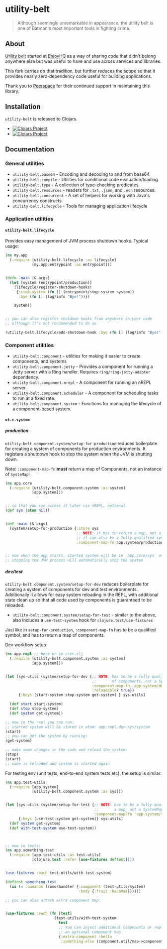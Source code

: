 # utility-belt

> Although seemingly unremarkable in appearance, the utility belt is one of Batman's most important tools in fighting crime.


## About

[Utility belt](https://github.com/nomnom-insights/nomnom.utility-belt) started at [EnjoyHQ](https://enjoyhq.com) as a way of sharing code that didn't belong anywhere else but was useful to have and use across services and libraries.

This fork carries on that tradition, but further reduces the scope so that it provides nearly zero-dependency code useful for building applications.

Thank you to [Peerspace](https://peerspace.com) for their continued support in maintaining this library.


## Installation

`utility-belt` is released to Clojars.


- [![Clojars Project](https://img.shields.io/clojars/v/org.clojars.lukaszkorecki/utility-belt.svg)](https://clojars.org/org.clojars.lukaszkorecki/utility-belt)
- [![Clojars Project](https://img.shields.io/clojars/v/org.clojars.lukaszkorecki/utility-belt.svg?include_prereleases)](https://clojars.org/org.clojars.lukaszkorecki/utility-belt)


## Documentation



### General utilities


- `utility-belt.base64` - Encoding and decoding to and from base64
- `utility-belt.compile` - Utilities for conditional code evaluation/loading
- `utility-belt.type` - A collection of type-checking predicates.
- `utility-belt.resources` - readers for `.txt`, `.json`, and `.edn` resources:
- `utility-belt.concurrent` - A set of helpers for working with Java's concurrency constructs
- `utility-belt.lifecycle` - Tools for managing application lifecycle

### Application utilities


#### `utility-belt.lifecycle`

Provides easy management of JVM process shutdown hooks.
Typical usage:

``` clojure
(ns my.app
  (:require [utility-belt.lifecycle :as lifecycle]
            [my.app.entrypoint :as entrypoint]))


(defn -main [& args]
  (let [system (entrypoint/production)]
    (lifecycle/register-shutdown-hooks!
     {:stop-system (fn [] (entrypoint/stop-system system))
      :bye (fn [] (log/info "Bye!"))})

    system))


;; you can also register shutdown hooks from anywhere in your code
;; although it's not recommended to do so

(utility-belt.lifecycle/add-shutdown-hook :bye (fn [] (log/info "Bye!")))


```


### Component utilities


- `utility-belt.component` - utilities for making it easier to create components, and systems
- `utility-belt.component.jetty` - Provides a component for running a Jetty server with a Ring handler. Requires `ring/ring-jetty-adapter` dependency.
- `utility-belt.component.nrepl` - A component for running an nREPL server.
- `utility-belt.component.scheduler` - A component for scheduling tasks to run at a fixed rate.
- `utility-belt.component.system` - Functions for managing the lifecycle of a component-based system.


#### `ut.c.system`

##### production


`utility-belt.component.system/setup-for-production` reduces boilerplate for creating a system of components for production environments. It registers a shutdown hook to stop the system when the JVM is shutting down.

Note: `:component-map-fn` **must** return a map of Components, not an instance of `SysteMap`!

```clojure
(ns app.core
  (:require [utility-belt.component.system :as system]
            [app.system]))


;; so that you can access it later via nREPL, optional
(def sys (atom nil))


(def -main [& args]
  (system/setup-for-production {:store sys
                                ;; NOTE: it has to return a map, not a SystemMap!
                                ;; it can also be a fully qualified symbol
                                :component-map-fn app.system/production}))


;; now when the app starts, started system will be in `app.core/sys` atom
;; stopping the JVM process will automatically stop the system

```

##### dev/test

`utility-belt.component.system/setup-for-dev` reduces boilerplate for creating a system of components for dev and test environments.
Additionally it allows for easy system reloading in the REPL, with additional state clean up so that all code used by components is guaranteed to be reloaded.
- `utility-belt.component.system/setup-for-test` - similar to the above, also includes a `use-test-system` hook for `clojure.test/use-fixtures`


Just like in `setup-for-production`, `:component-map-fn` has to be a qualified symbol, and has to return a map of components.

Dev workflow setup:

```clojure
(ns app.repl ;; here or in user.clj
  (:require [utility-belt.component.system :as system]
            [app.system]))


(let [sys-utils (system/setup-for-dev {;; NOTE: has to be a fully qualified symbol, the fn HAS TO return a map
                                       ;;       of components, not a SystemMap
                                       :component-map-fn 'app.system/development
                                       :reloadable? true})
      {:keys [start-system stop-system get-system] } sys-utils]

  (def start start-system)
  (def stop stop-system)
  (def system get-system))

;; now in the repl you can run:
;; started system will be stored in atom: app.repl.dev-sys/system
(start)
;; you can get the system by running:
(get-system)

;; make some changes in the code and reload the system:
(stop)
(start)
;; code is reloaded and system is started again
```


For testing env (unit tests, end-to-end system tests etc), the setup is similar:

```clojure
(ns app.test-utils
  (:require [app.system]
            [utility-belt.component.system :as sys]))


(let [sys-utils (system/setup-for-test {;; NOTE: has to be a fully-qualified symbol. fn has to return
                                        ;;       a map, not a SystemMap!
                                        :component-map-fn 'app.system/test})
      {:keys [use-test-system get-system]} sys-utils]
  (def system get-system)
  (def with-test-system use-test-system))



;; now in tests:
(ns app.something-test
  (:require [app.test-utils :as test-utils]
            [clojure.test :refer [use-fixtures deftest])))


(use-fixtures :each test-utils/with-test-system)

(deftest something-test
  (is (= :bananas (some/handler {:component (test-utils/system)
                                 :body {:fruit :bananas}}))))

;; you can also attach extra component map:


(use-fixtures :each (fn [test]
                      (test-utils/with-test-system
                        test
                        ;; You can inject additional components or replace existing ones by passing
                        ;; an optional component map
                        {:extra-component :hello
                         :something-else (component.util/map->component {:name :something-else})})))

```
